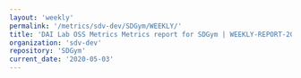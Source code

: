 ```yaml
---
layout: 'weekly'
permalink: '/metrics/sdv-dev/SDGym/WEEKLY/'
title: 'DAI Lab OSS Metrics Metrics report for SDGym | WEEKLY-REPORT-2020-05-03'
organization: 'sdv-dev'
repository: 'SDGym'
current_date: '2020-05-03'
---
```

